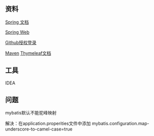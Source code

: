## 资料
[Spring 文档](https://spring.io/guides/)

[Spring Web](https://spring.io/)

[Github授权登录](https://developer.github.com/apps/building-oauth-apps/authorizing-oauth-apps/)

[Maven](https://mvnrepository.com/)
[Thymeleaf文档](https://www.thymeleaf.org/doc/tutorials/3.0/usingthymeleaf.html)

## 工具
IDEA

## 问题
mybatis默认不能驼峰映射

解决：在application.properities文件中添加 mybatis.configuration.map-underscore-to-camel-case=true
